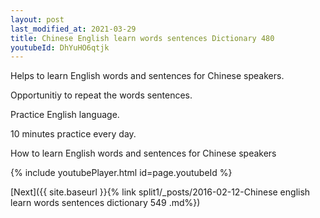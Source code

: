 ```yaml
---
layout: post
last_modified_at: 2021-03-29
title: Chinese English learn words sentences Dictionary 480 
youtubeId: DhYuHO6qtjk
---
```

 
 
Helps to learn English words and sentences for Chinese speakers.

Opportunitiy to repeat the words sentences. 

Practice English language. 
 
10 minutes practice every day. 
 
How to learn English words and sentences for Chinese speakers 
 
{% include youtubePlayer.html id=page.youtubeId %}
 
 
[Next]({{ site.baseurl }}{% link  split1/_posts/2016-02-12-Chinese english learn words sentences dictionary 549 .md%})
 
